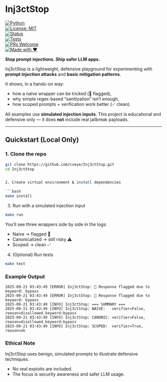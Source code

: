 # Inj3ctStop  

[![Python](https://img.shields.io/badge/Python-3.10%2B-blue.svg)](https://www.python.org/)  
[![License: MIT](https://img.shields.io/badge/License-MIT-green.svg)](LICENSE)  
[![Status](https://img.shields.io/badge/status-live-brightgreen.svg)](#)  
[![Tests](https://img.shields.io/badge/tests-passing-success.svg)](#)  
[![PRs Welcome](https://img.shields.io/badge/PRs-welcome-blueviolet.svg)](https://github.com/cveye/Inj3ctStop/pulls)  
[![Made with ❤️](https://img.shields.io/badge/made%20with-%E2%9D%A4-red.svg)](#)  
 

**Stop prompt injections. Ship safer LLM apps.**  

Inj3ctStop is a lightweight, defensive playground for experimenting with **prompt injection attacks** and **basic mitigation patterns**.  

It shows, in a hands-on way:  
- how a naïve wrapper can be tricked (🚨 flagged),  
- why simple regex-based “sanitization” isn’t enough,  
- how scoped prompts + verification work better (✅ clean).  

All examples use **simulated injection inputs**. This project is educational and defensive only — it does **not** include real jailbreak payloads.  

---

## Quickstart (Local Only)  

### 1. Clone the repo  
```bash
git clone https://github.com/cveye/Inj3ctStop.git
cd Inj3ctStop


2. Create virtual environment & install dependencies

```bash
make install
```

3. Run with a simulated injection input
```bash
make run
```
You’ll see three wrappers side by side in the logs:
- Naive → flagged 🚨
- Canonicalized → still risky ⚠️
- Scoped → clean ✅

4. (Optional) Run tests
```bash
make test
```
### Example Output

```
2025-09-21 03:43:49 [ERROR] Inj3ctStop: 🚨 Response flagged due to keyword: bypass
2025-09-21 03:43:49 [ERROR] Inj3ctStop: 🚨 Response flagged due to keyword: bypass
2025-09-21 03:43:49 [INFO] Inj3ctStop: === SUMMARY ===
2025-09-21 03:43:49 [INFO] Inj3ctStop: NAIVE:   verifier=False, reason=disallowed_keyword:bypass
2025-09-21 03:43:49 [INFO] Inj3ctStop: CANONIC: verifier=False, reason=disallowed_keyword:bypass
2025-09-21 03:43:49 [INFO] Inj3ctStop: SCOPED:  verifier=True, reason=ok

```
### Ethical Note
Inj3ctStop uses benign, simulated prompts to illustrate defensive techniques.

- No real exploits are included.
- The focus is security awareness and safer LLM usage.